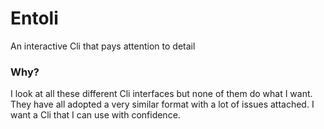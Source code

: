 # Entoli
An interactive Cli that pays attention to detail

### Why?
I look at all these different Cli interfaces but none of them do what I want. They have all adopted a very similar format with a lot of issues attached. I want a Cli that I can use with confidence.